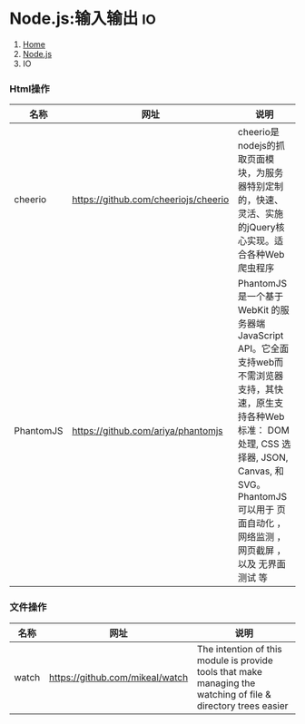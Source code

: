 # Node.js:输入输出 <small>IO</small>

<ol class="breadcrumb"><li><a href="/">Home</a></li><li><a href="/server/nodejs/overview.md">Node.js</a></li><li class="active">IO</li></ol>

### Html操作
|名称|网址|说明|
|------|------|------|
|cheerio|https://github.com/cheeriojs/cheerio|cheerio是nodejs的抓取页面模块，为服务器特别定制的，快速、灵活、实施的jQuery核心实现。适合各种Web爬虫程序|
|PhantomJS|https://github.com/ariya/phantomjs|PhantomJS 是一个基于 WebKit 的服务器端 JavaScript API。它全面支持web而不需浏览器支持，其快速，原生支持各种Web标准： DOM 处理, CSS 选择器, JSON, Canvas, 和 SVG。 PhantomJS 可以用于 页面自动化 ， 网络监测 ， 网页截屏 ，以及 无界面测试 等|

### 文件操作
|名称|网址|说明|
|------|------|------|
|watch|https://github.com/mikeal/watch|The intention of this module is provide tools that make managing the watching of file & directory trees easier|


